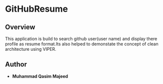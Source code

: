 # GitHubResume

## Overview

This application is build to search github user(user name) and display there profile as resume format.Its also helped to demonstate the concept of clean architecture using VIPER.

## Author

* **Muhammad Qasim Majeed** 
